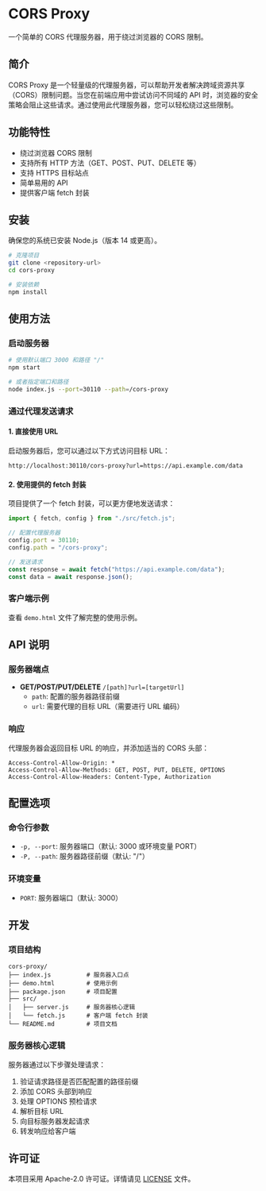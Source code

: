 # CORS Proxy

一个简单的 CORS 代理服务器，用于绕过浏览器的 CORS 限制。

## 简介

CORS Proxy 是一个轻量级的代理服务器，可以帮助开发者解决跨域资源共享（CORS）限制问题。当您在前端应用中尝试访问不同域的 API 时，浏览器的安全策略会阻止这些请求。通过使用此代理服务器，您可以轻松绕过这些限制。

## 功能特性

- 绕过浏览器 CORS 限制
- 支持所有 HTTP 方法（GET、POST、PUT、DELETE 等）
- 支持 HTTPS 目标站点
- 简单易用的 API
- 提供客户端 fetch 封装

## 安装

确保您的系统已安装 Node.js（版本 14 或更高）。

```bash
# 克隆项目
git clone <repository-url>
cd cors-proxy

# 安装依赖
npm install
```

## 使用方法

### 启动服务器

```bash
# 使用默认端口 3000 和路径 "/"
npm start

# 或者指定端口和路径
node index.js --port=30110 --path=/cors-proxy
```

### 通过代理发送请求

#### 1. 直接使用 URL

启动服务器后，您可以通过以下方式访问目标 URL：

```
http://localhost:30110/cors-proxy?url=https://api.example.com/data
```

#### 2. 使用提供的 fetch 封装

项目提供了一个 fetch 封装，可以更方便地发送请求：

```javascript
import { fetch, config } from "./src/fetch.js";

// 配置代理服务器
config.port = 30110;
config.path = "/cors-proxy";

// 发送请求
const response = await fetch("https://api.example.com/data");
const data = await response.json();
```

### 客户端示例

查看 `demo.html` 文件了解完整的使用示例。

## API 说明

### 服务器端点

- **GET/POST/PUT/DELETE** `/[path]?url=[targetUrl]`
  - `path`: 配置的服务器路径前缀
  - `url`: 需要代理的目标 URL（需要进行 URL 编码）

### 响应

代理服务器会返回目标 URL 的响应，并添加适当的 CORS 头部：

```
Access-Control-Allow-Origin: *
Access-Control-Allow-Methods: GET, POST, PUT, DELETE, OPTIONS
Access-Control-Allow-Headers: Content-Type, Authorization
```

## 配置选项

### 命令行参数

- `-p, --port`: 服务器端口（默认: 3000 或环境变量 PORT）
- `-P, --path`: 服务器路径前缀（默认: "/"）

### 环境变量

- `PORT`: 服务器端口（默认: 3000）

## 开发

### 项目结构

```
cors-proxy/
├── index.js          # 服务器入口点
├── demo.html         # 使用示例
├── package.json      # 项目配置
├── src/
│   ├── server.js     # 服务器核心逻辑
│   └── fetch.js      # 客户端 fetch 封装
└── README.md         # 项目文档
```

### 服务器核心逻辑

服务器通过以下步骤处理请求：

1. 验证请求路径是否匹配配置的路径前缀
2. 添加 CORS 头部到响应
3. 处理 OPTIONS 预检请求
4. 解析目标 URL
5. 向目标服务器发起请求
6. 转发响应给客户端

## 许可证

本项目采用 Apache-2.0 许可证。详情请见 [LICENSE](LICENSE) 文件。
